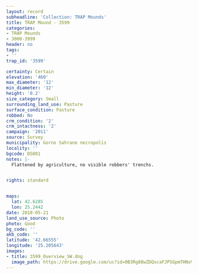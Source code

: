```yaml
---
layout: record
subheadline: 'Collection: TRAP Mounds'
title: TRAP Mound - 3599
categories:
- TRAP Mounds
- 3000-3999
header: no
tags:
- ''
trap_id: '3599'

certainty: Certain
elevation: '460'
max_diameter: '12'
min_diameter: '12'
height: '0.2'
size_category: Small
surrounding_land_use: Pasture
surface_condition: Pasture
robbed: No
crm_condition: '2'
crm_intactness: '2'
campaign: '2011'
source: Survey
municipality: Gorno Sahrane necropolis
locality: ''
bgcode: DS001
notes: |-
  Flattened by agriculture, no visible robbers' trenchs.


rights: standard


maps:
  lat: 42.6285
  lon: 25.2442
date: 2018-05-21
land_use_source: Photo
photo: Good
bg_code: ''
akb_code: ''
latitude: '42.66555'
longitude: '25.205643'
images:
- title: 3599_Overview_SW.dng
  image_path: https://drive.google.com/uc?id=0B3Rg88wZDQscaFJPSGpmTHNxVWs
---
```

